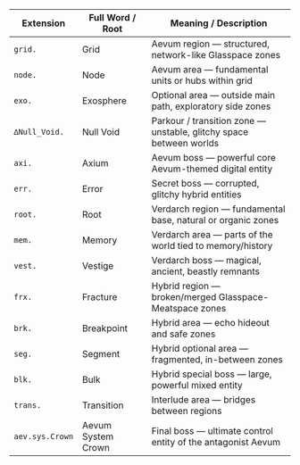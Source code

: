 | **Extension**   | **Full Word / Root** | **Meaning / Description**                                          |
| --------------- | -------------------- | ------------------------------------------------------------------ |
| `grid.`         | Grid                 | Aevum region — structured, network-like Glasspace zones            |
| `node.`         | Node                 | Aevum area — fundamental units or hubs within grid                 |
| `exo.`          | Exosphere            | Optional area — outside main path, exploratory side zones          |
| `∆Null_Void.`   | Null Void            | Parkour / transition zone — unstable, glitchy space between worlds |
| `axi.`          | Axium                | Aevum boss — powerful core Aevum-themed digital entity             |
| `err.`          | Error                | Secret boss — corrupted, glitchy hybrid entities                   |
| `root.`         | Root                 | Verdarch region — fundamental base, natural or organic zones       |
| `mem.`          | Memory               | Verdarch area — parts of the world tied to memory/history          |
| `vest.`         | Vestige              | Verdarch boss — magical, ancient, beastly remnants                 |
| `frx.`          | Fracture             | Hybrid region — broken/merged Glasspace-Meatspace zones            |
| `brk.`          | Breakpoint           | Hybrid area — echo hideout and safe zones                          |
| `seg.`          | Segment              | Hybrid optional area — fragmented, in-between zones                |
| `blk.`          | Bulk                 | Hybrid special boss — large, powerful mixed entity                 |
| `trans.`        | Transition           | Interlude area — bridges between regions                           |
| `aev.sys.Crown` | Aevum System Crown   | Final boss — ultimate control entity of the antagonist Aevum       |
